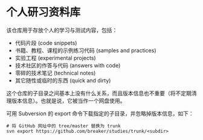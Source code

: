 # 个人研习资料库

该仓库用于存放个人的学习与测试内容，包括：

* 代码片段 (code snippets)
* 书籍、教程、课程的示例练习代码 (samples and practices)
* 实验工程 (experimental projects)
* 技术社区的作答与代码 (answers with code)
* 零碎的技术笔记 (technical notes)
* 其它随性或临时的东西 (quick and dirty)

这个仓库的子目录之间基本上没有什么关系，而且版本信息也不重要（将不定期清理版本信息）。也就是说，它被当作一个网盘使用。

可用 Subversion 的 export 命令下载指定的子目录，并忽略掉版本信息，如下：

```
# 将 GitHub 网址中的 tree/master 替换为 trunk
svn export https://github.com/breaker/studies/trunk/<subdir>
```
